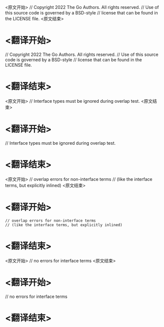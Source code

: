 
<原文开始>
// Copyright 2022 The Go Authors. All rights reserved.
// Use of this source code is governed by a BSD-style
// license that can be found in the LICENSE file.
<原文结束>

# <翻译开始>
// Copyright 2022 The Go Authors. All rights reserved.
// Use of this source code is governed by a BSD-style
// license that can be found in the LICENSE file.
# <翻译结束>


<原文开始>
// Interface types must be ignored during overlap test.
<原文结束>

# <翻译开始>
// Interface types must be ignored during overlap test.
# <翻译结束>


<原文开始>
	// overlap errors for non-interface terms
	// (like the interface terms, but explicitly inlined)
<原文结束>

# <翻译开始>
	// overlap errors for non-interface terms
	// (like the interface terms, but explicitly inlined)
# <翻译结束>


<原文开始>
// no errors for interface terms
<原文结束>

# <翻译开始>
// no errors for interface terms
# <翻译结束>

